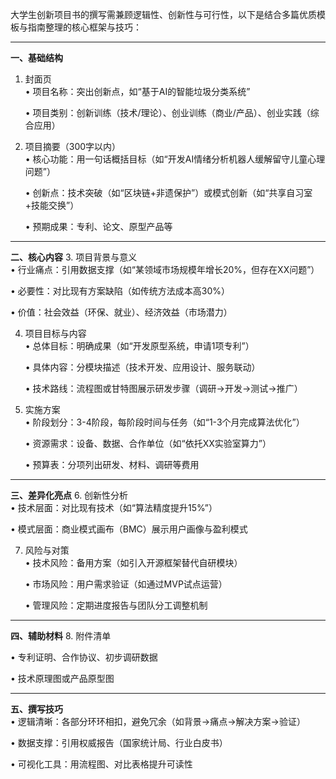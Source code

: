 大学生创新项目书的撰写需兼顾逻辑性、创新性与可行性，以下是结合多篇优质模板与指南整理的核心框架与技巧：

---

**一、基础结构**
1. 封面页  
   • 项目名称：突出创新点，如“基于AI的智能垃圾分类系统”  

   • 项目类别：创新训练（技术/理论）、创业训练（商业/产品）、创业实践（综合应用）
   


3. 项目摘要（300字以内）  
   • 核心功能：用一句话概括目标（如“开发AI情绪分析机器人缓解留守儿童心理问题”）  

   • 创新点：技术突破（如“区块链+非遗保护”）或模式创新（如“共享自习室+技能交换”）  

   • 预期成果：专利、论文、原型产品等


---

**二、核心内容**
3. 项目背景与意义  
   • 行业痛点：引用数据支撑（如“某领域市场规模年增长20%，但存在XX问题”）  

   • 必要性：对比现有方案缺陷（如传统方法成本高30%）  

   • 价值：社会效益（环保、就业）、经济效益（市场潜力）


4. 项目目标与内容  
   • 总体目标：明确成果（如“开发原型系统，申请1项专利”）  

   • 具体内容：分模块描述（技术开发、应用设计、服务联动）  

   • 技术路线：流程图或甘特图展示研发步骤（调研→开发→测试→推广）


5. 实施方案  
   • 阶段划分：3-4阶段，每阶段时间与任务（如“1-3个月完成算法优化”）  

   • 资源需求：设备、数据、合作单位（如“依托XX实验室算力”）  

   • 预算表：分项列出研发、材料、调研等费用


---

**三、差异化亮点**
6. 创新性分析  
   • 技术层面：对比现有技术（如“算法精度提升15%”）  

   • 模式层面：商业模式画布（BMC）展示用户画像与盈利模式  

  
7. 风险与对策  
   • 技术风险：备用方案（如引入开源框架替代自研模块）  

   • 市场风险：用户需求验证（如通过MVP试点运营）  

   • 管理风险：定期进度报告与团队分工调整机制

---

**四、辅助材料**
8. 附件清单    

   • 专利证明、合作协议、初步调研数据  

   • 技术原理图或产品原型图


---

**五、撰写技巧**  
• 逻辑清晰：各部分环环相扣，避免冗余（如背景→痛点→解决方案→验证）  

• 数据支撑：引用权威报告（国家统计局、行业白皮书）  

• 可视化工具：用流程图、对比表格提升可读性  

